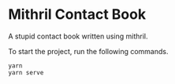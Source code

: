 # Mithril Contact Book

A stupid contact book written using mithril.

To start the project, run the following commands.

```
yarn
yarn serve
```
